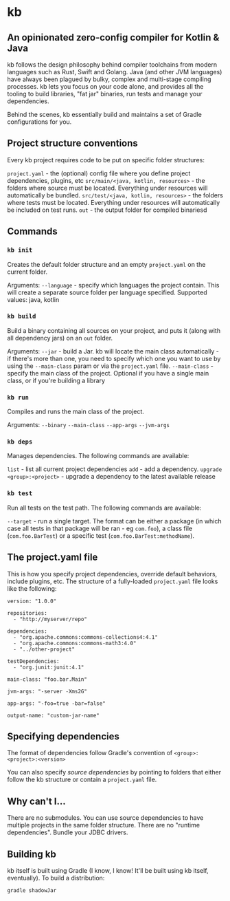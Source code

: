 # kb
## An opinionated zero-config compiler for Kotlin & Java

kb follows the design philosophy behind compiler toolchains from modern languages such as Rust, Swift and Golang. Java (and other JVM languages) have always been plagued by bulky, complex and multi-stage compiling processes. kb lets you focus on your code alone, and provides all the tooling to build libraries, "fat jar" binaries, run tests and manage your dependencies.

Behind the scenes, kb essentially build and maintains a set of Gradle configurations for you.


## Project structure conventions

Every kb project requires code to be put on specific folder structures:

`project.yaml` - the (optional) config file where you define project dependencies, plugins, etc
`src/main/<java, kotlin, resources>` - the folders where source must be located. Everything under resources will automatically be bundled.
`src/test/<java, kotlin, resources>` - the folders where tests must be located. Everything under resources will automatically be included on test runs.
`out` - the output folder for compiled binariesd

## Commands

### `kb init`
Creates the default folder structure and an empty `project.yaml` on the current folder.

Arguments:
  `--language` - specify which languages the project contain. This will create a separate source folder per language specified. Supported values: java, kotlin

### `kb build`
Build a binary containing all sources on your project, and puts it (along with all dependency jars) on an `out` folder.

Arguments:
  `--jar` - build a Jar. kb will locate the main class automatically - if there's more than one, you need to specify which one you want to use by using the `--main-class` param or via the `project.yaml` file.
  `--main-class` - specify the main class of the project. Optional if you have a single main class, or if you're building a library


### `kb run`
Compiles and runs the main class of the project.

Arguments:
  `--binary`
  `--main-class`
  `--app-args`
  `--jvm-args`


### `kb deps`
Manages dependencies. The following commands are available:

  `list` - list all current project dependencies
  `add` - add a dependency. 
  `upgrade <group>:<project>` - upgrade a dependency to the latest available release


### `kb test`
Run all tests on the test path. The following commands are available:

  `--target` - run a single target. The format can be either a package (in which case all tests in that package will be ran - eg `com.foo`), a class file (`com.foo.BarTest`) or a specific test (`com.foo.BarTest:methodName`).


## The project.yaml file

This is how you specify project dependencies, override default behaviors, include plugins, etc. The structure of a fully-loaded `project.yaml` file looks like the following:

```
version: "1.0.0"

repositories:
  - "http://myserver/repo" 

dependencies:
  - "org.apache.commons:commons-collections4:4.1"
  - "org.apache.commons:commons-math3:4.0"
  - "../other-project"

testDependencies:
  - "org.junit:junit:4.1"

main-class: "foo.bar.Main"

jvm-args: "-server -Xms2G"

app-args: "-foo=true -bar=false"

output-name: "custom-jar-name"
```

## Specifying dependencies
The format of dependencies follow Gradle's convention of `<group>:<project>:<version>`

You can also specify _source dependencies_ by pointing to folders that either follow the kb structure or contain a `project.yaml` file.

## Why can't I...
There are no submodules. You can use source dependencies to have multiple projects in the same folder structure.
There are no "runtime dependencies". Bundle your JDBC drivers.

## Building kb

kb itself is built using Gradle (I know, I know! It'll be built using kb itself, eventually). To build a distribution:

```
gradle shadowJar
```